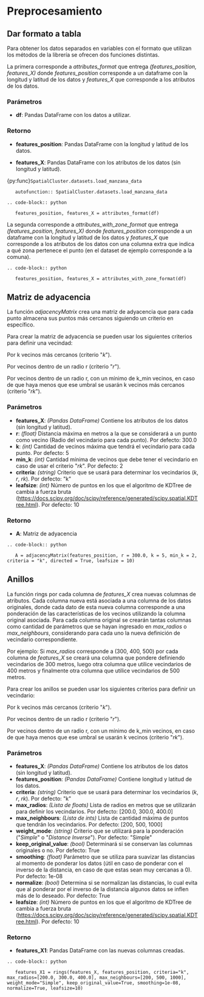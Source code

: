 Preprocesamiento
====================


Dar formato a tabla
--------------------

Para obtener los datos separados en variables con el formato que utilizan los métodos de la librería se ofrecen dos funciones distintas.

La primera corresponde a *attributes_format* que entrega *(features_position, features_X)* donde *features_position* corresponde a un dataframe con la longitud y latitud de los datos y *features_X* que corresponde a los atributos de los datos.

### Parámetros

- **df**: Pandas DataFrame con los datos a utilizar.

### Retorno

- **features_position**: Pandas DataFrame con la longitud y latitud de los datos.

- **features_X**: Pandas DataFrame con los atributos de los datos (sin longitud y latitud).

{py:func}`SpatialCluster.datasets.load_manzana_data`

```{eval-rst}
   autofunction:: SpatialCluster.datasets.load_manzana_data
```

```{eval-rst}
.. code-block:: python

   features_position, features_X = attributes_format(df)

```

La segunda corresponde a *attributes_with_zone_format* que entrega *(features_position, features_X)* donde *features_position* corresponde a un dataframe con la longitud y latitud de los datos y *features_X* que corresponde a los atributos de los datos con una columna extra que indica a qué zona pertenece el punto (en el dataset de ejemplo corresponde a la comuna).

```{eval-rst}
.. code-block:: python

   features_position, features_X = attributes_with_zone_format(df)
```


Matriz de adyacencia
---------------------

La función *adjacencyMatrix* crea una matriz de adyacencia que para cada punto almacena sus puntos más cercanos siguiendo un criterio en específico.

Para crear la matriz de adyacencia se pueden usar los siguientes criterios para definir una vecindad:

Por k vecinos más cercanos (criterio "*k*").

Por vecinos dentro de un radio r (criterio "*r*").

Por vecinos dentro de un radio r, con un mínimo de k_min vecinos, en caso de que haya menos que ese umbral se usarán k vecinos más cercanos (criterio "*rk*").

### Parámetros

- **features_X**: *(Pandas DataFrame)* Contiene los atributos de los datos (sin longitud y latitud).
- **r**: *(float)* Distancia máxima en metros a la que se considerará a un punto como vecino (Radio del vecindario para cada punto). Por defecto: 300.0
- **k**: *(int)* Cantidad de vecinos máxima que tendrá el vecindario para cada punto. Por defecto: 5
- **min_k**: *(int)* Cantidad mínima de vecinos que debe tener el vecindario en caso de usar el criterio "*rk*". Por defecto: 2
- **criteria**: *(string)* Criterio que se usará para determinar los vecindarios (*k*, *r*, *rk*). Por defecto: "k"
- **leafsize**: *(int)* Número de puntos en los que el algoritmo de KDTree de cambia a fuerza bruta (https://docs.scipy.org/doc/scipy/reference/generated/scipy.spatial.KDTree.html). Por defecto: 10

### Retorno

- **A**: Matriz de adyacencia

```{eval-rst}
.. code-block:: python

   A = adjacencyMatrix(features_position, r = 300.0, k = 5, min_k = 2, criteria = "k", directed = True, leafsize = 10)
```


Anillos
------------

La función rings por cada columna de *features_X* crea nuevas columnas de atributos. Cada columna nueva está asociada a una columna de los datos originales, donde cada dato de esta nueva columna corresponde a una ponderación de las características de los vecinos utilizando la columna original asociada. Para cada columna original se crearán tantas columnas como cantidad de parámetros que se hayan ingresado en *max_radios* o *max_neighbours*, considerando para cada uno la nueva definición de vecindario correspondiente.

Por ejemplo: Si *max_radios* corresponde a (300, 400, 500) por cada columna de *features_X* se creará una columna que pondere definiendo vecindarios de 300 metros, luego otra columna que utilice vecindarios de 400 metros y finalmente otra columna que utilice vecindarios de 500 metros.

Para crear los anillos se pueden usar los siguientes criterios para definir un vecindario:

Por k vecinos más cercanos (criterio "*k*").

Por vecinos dentro de un radio r (criterio "*r*").

Por vecinos dentro de un radio r, con un mínimo de k_min vecinos, en caso de que haya menos que ese umbral se usarán k vecinos (criterio "*rk*").

### Parámetros

- **features_X**: *(Pandas DataFrame)* Contiene los atributos de los datos (sin longitud y latitud).
- **features_position**: *(Pandas DataFrame)* Contiene longitud y latitud de los datos.
- **criteria**: *(string)* Criterio que se usará para determinar los vecindarios (*k*, *r*, *rk*). Por defecto: "k"
- **max_radios**: *(Lista de floats)* Lista de radios en metros que se utilizarán para definir los vecindarios. Por defecto: [200.0, 300.0, 400.0]
- **max_neighbours**: *(Lista de ints)* Lista de cantidad máxima de puntos que tendrán los vecindarios. Por defecto: [200, 500, 1000]
- **weight_mode**: *(string)* Criterio que se utilizará para la ponderación ("*Simple*" o "*Distance Inverse*"). Por defecto: "Simple"
- **keep_original_value**: *(bool)* Determinará si se conservan las columnas originales o no. Por defecto: True
- **smoothing**: *(float)* Parámetro que se utiliza para suavizar las distancias al momento de ponderar los datos (útil en caso de ponderar con el inverso de la distancia, en caso de que estas sean muy cercanas a 0). Por defecto: 1e-08
- **normalize**: *(bool)* Determina si se normalizan las distancias, lo cual evita que al ponderar por el inverso de la distancia algunos datos se inflen más de lo deseado. Por defecto: True
- **leafsize**: *(int)* Número de puntos en los que el algoritmo de KDTree de cambia a fuerza bruta (https://docs.scipy.org/doc/scipy/reference/generated/scipy.spatial.KDTree.html). Por defecto: 10

### Retorno

- **features_X1**: Pandas DataFrame con las nuevas columnas creadas.

```{eval-rst}
.. code-block:: python

   features_X1 = rings(features_X, features_position, criteria="k", max_radios=[200.0, 300.0, 400.0], max_neighbours=[200, 500, 1000], weight_mode="Simple", keep_original_value=True, smoothing=1e-08, normalize=True, leafsize=10)
```

